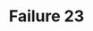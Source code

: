 ---
title: Failure 23
description: Failure of 1.4.2 due to playing a sound longer than 3 seconds where there is no mechanism to turn it off
url: https://www.w3.org/WAI/WCAG21/Techniques/failures/F23
---